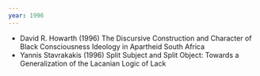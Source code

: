 ```yaml
---
year: 1996
---
```


- David R. Howarth (1996) The Discursive Construction and Character of Black Consciousness Ideology in Apartheid South Africa
- Yannis Stavrakakis (1996) Split Subject and Split Object: Towards a Generalization of the Lacanian Logic of Lack